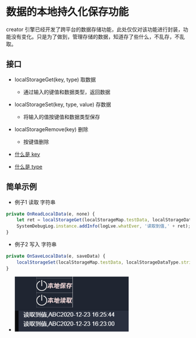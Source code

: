 # 数据的本地持久化保存功能

creator 引擎已经开发了跨平台的数据存储功能，此处仅仅对该功能进行封装，功能没有变化。只是为了做到，管理存储的数据，知道存了些什么，不乱存，不乱取。

## 接口
- localStorageGet(key, type) 取数据
  - 通过输入的键值和数据类型，返回数据
- localStorageSet(key, type, value) 存数据
  - 将输入的值按键值和数据类型保存
- localStorageRemove(key) 删除
  - 按键值删除

- [什么是 key](../enum/localStorageMap.md)
- [什么是 type](../enum/localStorageDataType.md)

## 简单示例

- 例子1 读取 字符串
```ts
private OnReadLocalData(e, none) {
    let ret = localStorageGet(localStorageMap.testData, localStorageDataType.string);
    SystemDebugLog.instance.addInfo(logLve.whatEver, '读取到值,' + ret);
}
```
- 例子2 写入 字符串
```ts
private OnSaveLocalData(e, saveData) {
    localStorageSet(localStorageMap.testData, localStorageDataType.string, saveData + dateFormat());
}
```

- ![预览效果](img/localSave.PNG)